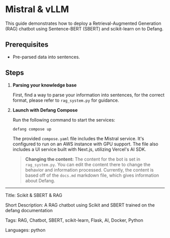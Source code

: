 # Mistral & vLLM

This guide demonstrates how to deploy a Retrieval-Augmented Generation (RAG) chatbot using Sentence-BERT (SBERT) and scikit-learn on to Defang.

## Prerequisites

- Pre-parsed data into sentences.

## Steps

1. **Parsing your knowledge base**

   First, find a way to parse your information into sentences, for the correct format, please refer to `rag_system.py` for guidance.

2. **Launch with Defang Compose**

   Run the following command to start the services:

   ```bash
   defang compose up
   ```

   The provided `compose.yaml` file includes the Mistral service. It's configured to run on an AWS instance with GPU support. The file also includes a UI service built with Next.js, utilizing Vercel's AI SDK.

   > **Changing the content:** The content for the bot is set in `rag_system.py`. You can edit the content there to change the behavior and information processed. Currently, the content is based off of the `docs.md` markdown file, which gives information about Defang.

---

Title: Scikit & SBERT & RAG

Short Description: A RAG chatbot using Scikit and SBERT trained on the defang documentation

Tags: RAG, Chatbot, SBERT, scikit-learn, Flask, AI, Docker, Python

Languages: python
